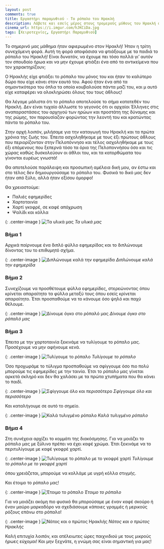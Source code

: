```yaml
---
layout: post
comments: true
title: Εργαστήρι παραμυθιού - Το ρόπαλο του Ηρακλή
description: Λάβετε και εσείς μέρος στους τρομερούς μύθους του Ηρακλή φτιάχνοντας το ρόπαλό του!
cinema_url: https://i.imgur.com/hJKCiDa.jpg
tags: [Χειροτεχνίες, Εργαστήρι Παραμυθιού]
---
```


Το σημερινό μας μάθημα ήταν αφιερωμένο στον Ηρακλή! Ήταν η τρίτη συνεχόμενη φορά. Αυτή τη φορά αποφάσισα να φτιάξουμε με τα παιδιά το ρόπαλο του Ηρακλή! Είναι δυνατόν, να έχουμε πει τόσο πολλά γι’ αυτόν τον σπουδαίο ήρωα και να μην έχουμε φτιάξει ένα από τα  αντικείμενα που τον χαρακτηρίζουν; 
 
Ο Ηρακλής είχε φτιάξει το ρόπαλο του μόνος του και ήταν το καλύτερο δώρο που είχε κάνει στον εαυτό του. Αφού ήταν ένα από τα σημαντικότερα του όπλα τα οποία κουβαλούσε πάντα μαζί του, και μ αυτό είχε καταφέρει να ολοκληρώσει όλους του τους άθλους!
 
Θα λέγαμε μάλιστα ότι το ρόπαλο αποτελούσε το σήμα κατατεθέν του Ηρακλή. Δεν είναι τυχαίο άλλωστε το γεγονός ότι οι αρχαίοι Έλληνες στις αναπαραστάσεις του αρχηγού των ηρώων και προστάτη της δύναμης και της ρώμης, τον παρουσίαζαν φορώντας την λεοντή του και κρατώντας πάντα το ρόπαλο του.
 
Στην αρχή λοιπόν, μιλήσαμε για την καταγωγή του Ηρακλή και τα πρώτα χρόνια της ζωής του. Έπειτα ασχοληθήκαμε με τους έξι πρώτους άθλους που περιορίζονταν στην Πελοπόννησο και τέλος ασχοληθήκαμε με τους έξι επόμενους που ξεπερνά τόσο τα όρια της Πελοποννήσου όσο και τις χώρας καθώς δυσκολεύουν οι άθλοι του, και τα κατορθώματα του γίνονται ευρέως γνωστά!

Θα αποτελούσε παράλειψη και προσωπική αμέλεια δική μου, αν έστω και στο τέλος δεν δημιουργούσαμε το  ρόπαλο του. Φυσικά το δικό μας δεν ήταν από ξύλο, αλλά ήταν εξίσου όμορφο!

Θα χρειαστούμε:
* Παλιές εφημερίδες
* Χαρτοταινία
* Χαρτί γκοφρέ, σε καφέ απόχρωση
* Ψαλίδι και κόλλα

{: .center-image } 
![Τα υλικά μας](https://i.imgur.com/BT2LTXj.jpg)
*Τα υλικά μας*

### Βήμα 1

Αρχικά παίρνουμε ένα διπλό φύλλο εφημερίδας και το διπλώνουμε δίνοντας του το επιθυμητό σχήμα.

{: .center-image } 
![Διπλώνουμε καλά την εφημερίδα](https://i.imgur.com/KCp31wn.jpg)
*Διπλώνουμε καλά την εφημερίδα*

### Βήμα 2

Συνεχίζουμε να προσθέτουμε φύλλα εφημερίδες, στερεώνοντας όπου κρίνεται απαραίτητο τα φύλλα μεταξύ τους όπου εσείς κρίνεται απαραίτητο. Έτσι προσπαθούμε να το κάνουμε όσο ψηλό και παχύ θέλουμε.

{: .center-image } 
![Δίνουμε όγκο στο ρόπαλό μας](https://i.imgur.com/20KdxOJ.jpg)
*Δίνουμε όγκο στο ρόπαλό μας*

### Βήμα 3

Έπειτα με την χαρτοταινία ξεκινάμε να τυλίγουμε το ρόπαλο μας. Προσέχουμε να μην αφήνουμε κενά.

{: .center-image } 
![Τυλίγουμε το ρόπαλο](https://i.imgur.com/G5SJGKF.jpg)
*Τυλίγουμε το ρόπαλο*

Όσο προχωράμε το τύλιγμα προσπαθούμε να σφίγγουμε όσο πιο πολύ μπορούμε τις εφημερίδες με την ταινία. Έτσι το ρόπαλο μας γίνεται αρκετά σκληρό και δεν θα χαλάσει με τα πρώτα χτυπήματα που θα κάνει το παιδί.

{: .center-image } 
![Σφίγγουμε όλο και περισσότερο](https://i.imgur.com/tSI6nZg.jpg)
*Σφίγγουμε όλο και περισσότερο*

Και καταλήγουμε σε αυτό το σημείο.

{: .center-image } 
![Καλά τυλιγμένο ρόπαλο](https://i.imgur.com/A1yQir2.jpg)
*Καλά τυλιγμένο ρόπαλο*

### Βήμα 4

Στη συνέχεια αρχίζει το κομμάτι της διακόσμησης. Για να μοιάζει το ρόπαλο μας με ξύλινο πρέπει να έχει καφέ χρώμα. Έτσι ξεκινάμε να το περιτυλίγουμε με καφέ γκοφρέ χαρτί.

{: .center-image } 
![Τυλίγουμε το ρόπαλο με το γκοφρέ χαρτί](https://i.imgur.com/sLw2Ou6.jpg)
*Τυλίγουμε το ρόπαλο με το γκοφρέ χαρτί*

όπου χρειάζεται, μπορούμε να κολλάμε με υγρή κόλλα στιγμής.

Και έτοιμο το ρόπαλο μας!

{: .center-image } 
![Έτοιμο το ρόπαλο](https://i.imgur.com/mgnEGdb.jpg)
*Έτοιμο το ρόπαλο*

Για να μοιάζει ακόμη πιο φυσικό θα μπορούσαμε με έναν καφέ σκούρο ή έναν μαύρο μαρκαδόρο να σχεδιάσουμε κάποιες γραμμές ή μερικούς ρόζους επάνω στο ρόπαλο!

{: .center-image } 
![Νάτος και ο πρώτος Ηρακλής](https://i.imgur.com/2ohl4Xi.jpg)
*Νάτος και ο πρώτος Ηρακλής*

Καλή επιτυχία λοιπόν, και ατέλειωτες ώρες παιχνιδιού με τους μικρούς ήρωες εύχομαι! Και μην ξεχνάτε, η γνώμη σας είναι σημαντική για μας! 